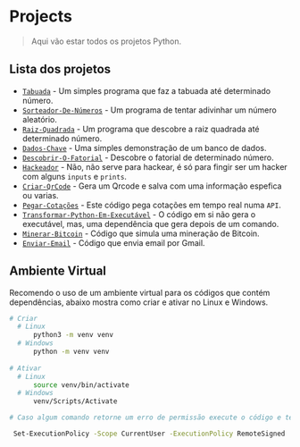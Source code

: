 # Projects

> Aqui vão estar todos os projetos Python.

## Lista dos projetos

- [`Tabuada`](Tabuada/tabuada.py) - Um simples programa que faz a tabuada até determinado número.
- [`Sorteador-De-Números`](Sorteador-De-Números/Sorteador-De-Número.py) - Um programa de tentar adivinhar um número aleatório.
- [`Raiz-Quadrada`](Raiz-Quadrada/Raiz-Quadrada.py) - Um programa que descobre a raiz quadrada até determinado número.
- [`Dados-Chave`](Dados-Chave/Dados-chave.py) - Uma simples demonstração de um banco de dados.
- [`Descobrir-O-Fatorial`](Descobrir-O-Fatorial/Fatorial.py) - Descobre o fatorial de determinado número.
- [`Hackeador`](Hackeador/Hackeador.py) - Não, não serve para hackear, é só para fingir ser um hacker com alguns `inputs` e `prints`.
- [`Criar-QrCode`](Criar-QrCode) - Gera um Qrcode e salva com uma informação espefica ou varias.
- [`Pegar-Cotações`](Pegar-Cotações) - Este código pega cotações em tempo real numa `API`.
- [`Transformar-Python-Em-Executável`](Transformar-Python-Em-Executável) - O código em si não gera o executável, mas, uma dependência que gera depois de um comando.
- [`Minerar-Bitcoin`](Minerar-Bitcoin) - Código que simula uma mineração de Bitcoin.
- [`Enviar-Email`](Enviar-Email) - Código que envia email por Gmail.

<!-- <details>
<summary>Ver mais</summary>

</details> -->

## Ambiente Virtual

Recomendo o uso de um ambiente virtual para os códigos que contém dependências, abaixo mostra como criar e ativar no Linux e Windows.

```bash
# Criar
  # Linux
      python3 -m venv venv
  # Windows
      python -m venv venv
    
# Ativar
  # Linux
      source venv/bin/activate
  # Windows
      venv/Scripts/Activate

# Caso algum comando retorne um erro de permissão execute o código e tente novamente:

 Set-ExecutionPolicy -Scope CurrentUser -ExecutionPolicy RemoteSigned
```
